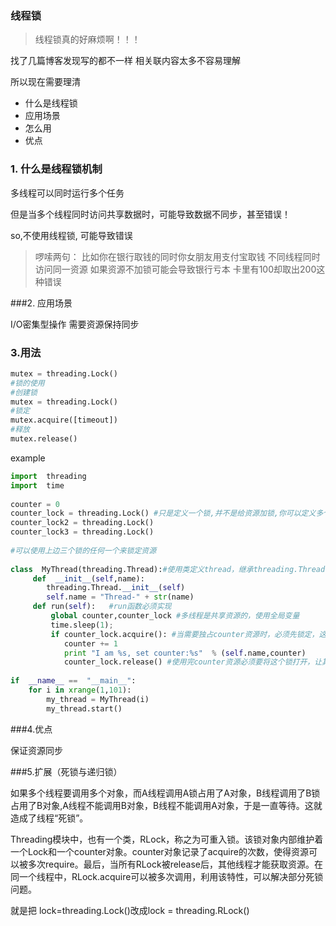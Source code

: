 ### 线程锁

> 线程锁真的好麻烦啊！！！

找了几篇博客发现写的都不一样   相关联内容太多不容易理解

所以现在需要理清

- 什么是线程锁
- 应用场景
- 怎么用
- 优点

### 1. 什么是线程锁机制

多线程可以同时运行多个任务

但是当多个线程同时访问共享数据时，可能导致数据不同步，甚至错误！

so,不使用线程锁, 可能导致错误

> 啰嗦两句： 比如你在银行取钱的同时你女朋友用支付宝取钱  不同线程同时访问同一资源 如果资源不加锁可能会导致银行亏本 卡里有100却取出200这种错误



###2. 应用场景

I/O密集型操作  需要资源保持同步

### 3.用法

```python
mutex = threading.Lock()
#锁的使用
#创建锁
mutex = threading.Lock()
#锁定
mutex.acquire([timeout])
#释放
mutex.release()
```

example

```python
import  threading   
import  time   
      
counter = 0 
counter_lock = threading.Lock() #只是定义一个锁,并不是给资源加锁,你可以定义多个锁,像下两行代码,当你需要占用这个资源时，任何一个锁都可以锁这个资源 
counter_lock2 = threading.Lock()  
counter_lock3 = threading.Lock() 
   
#可以使用上边三个锁的任何一个来锁定资源 
    
class  MyThread(threading.Thread):#使用类定义thread，继承threading.Thread 
     def  __init__(self,name):   
        threading.Thread.__init__(self)   
        self.name = "Thread-" + str(name) 
     def run(self):   #run函数必须实现 
         global counter,counter_lock #多线程是共享资源的，使用全局变量 
         time.sleep(1);   
         if counter_lock.acquire(): #当需要独占counter资源时，必须先锁定，这个锁可以是任意的一个锁，可以使用上边定义的3个锁中的任意一个 
            counter += 1    
            print "I am %s, set counter:%s"  % (self.name,counter)   
            counter_lock.release() #使用完counter资源必须要将这个锁打开，让其他线程使用 
               
if  __name__ ==  "__main__":   
    for i in xrange(1,101):   
        my_thread = MyThread(i) 
        my_thread.start()

```





###4.优点

保证资源同步

###5.扩展（死锁与递归锁）

如果多个线程要调用多个对象，而A线程调用A锁占用了A对象，B线程调用了B锁占用了B对象,A线程不能调用B对象，B线程不能调用A对象，于是一直等待。这就造成了线程“死锁”。

Threading模块中，也有一个类，RLock，称之为可重入锁。该锁对象内部维护着一个Lock和一个counter对象。counter对象记录了acquire的次数，使得资源可以被多次require。最后，当所有RLock被release后，其他线程才能获取资源。在同一个线程中，RLock.acquire可以被多次调用，利用该特性，可以解决部分死锁问题。

就是把 lock=threading.Lock()改成lock = threading.RLock()
